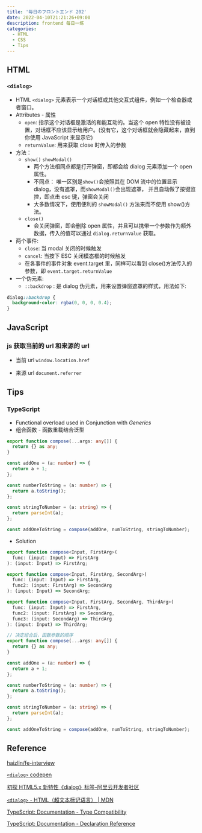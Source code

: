 ```yaml
---
title: '毎日のフロントエンド 202'
date: 2022-04-10T21:21:26+09:00
description: frontend 每日一练
categories:
  - HTML
  - CSS
  - Tips
---
```


## HTML

### `<dialog>`

- HTML `<dialog>` 元素表示一个对话框或其他交互式组件，例如一个检查器或者窗口。
- Attributes - 属性
  - `open`: 指示这个对话框是激活的和能互动的。当这个 open 特性没有被设置，对话框不应该显示给用户。(没有它，这个对话框就会隐藏起来，直到你使用 JavaScript 来显示它)
  - `returnValue`: 用来获取 close 时传入的参数
- 方法：
  - `show()` `showModal()`
    - 两个方法相同点都是打开弹窗，即都会给 dialog 元素添加一个 open 属性。
    - 不同点： 唯一区别是`show()`会按照其在 DOM 流中的位置显示 dialog，没有遮罩，而`showModal()`会出现遮罩， 并且自动做了按键监控，即点击 esc 键，弹窗会关闭
    - 大多数情况下，使用便利的 `showModal()` 方法来而不使用 show()方法。
  - `close()`
    - 会关闭弹窗，即会删除 open 属性，并且可以携带一个参数作为额外数据，传入的值可以通过 `dialog.returnValue` 获取。
- 两个事件:
  - `close`: 当 modal 关闭的时候触发
  - `cancel`: 当按下 ESC 关闭模态框的时候触发
  - 在各事件的事件对象 event.target 里，同样可以看到 close()方法传入的参数，即 `event.target.returnValue`
- 一个伪元素:
  - `::backdrop` : 是 dialog 伪元素，用来设置弹窗遮罩的样式，用法如下:

```css
dialog::backdrop {
  background-color: rgba(0, 0, 0, 0.4);
}
```

## JavaScript

### js 获取当前的 url 和来源的 url

- 当前 url `window.location.href`

- 来源 url `document.referrer`

## Tips

### TypeScript

- Functional overload used in Conjunction with _Generics_
- 组合函数 - 函数重载结合泛型

```ts
export function compose(...args: any[]) {
  return {} as any;
}

const addOne = (a: number) => {
  return a + 1;
};

const numberToString = (a: number) => {
  return a.toString();
};

const stringToNumber = (a: string) => {
  return parseInt(a);
};

const addOneToString = compose(addOne, numToString, stringToNumber);
```

- Solution

```ts
export function compose<Input, FirstArg>(
  func: (input: Input) => FirstArg
): (input: Input) => FirstArg;

export function compose<Input, FirstArg, SecondArg>(
  func: (input: Input) => FirstArg,
  func2: (input: FirstArg) => SecondArg
): (input: Input) => SecondArg;

export function compose<Input, FirstArg, SecondArg, ThirdArg>(
  func: (input: Input) => FirstArg,
  func2: (input: FirstArg) => SecondArg,
  func3: (input: SecondArg) => ThirdArg
): (input: Input) => ThirdArg;

// 决定组合后，函数参数的顺序
export function compose(...args: any[]) {
  return {} as any;
}

const addOne = (a: number) => {
  return a + 1;
};

const numberToString = (a: number) => {
  return a.toString();
};

const stringToNumber = (a: string) => {
  return parseInt(a);
};

const addOneToString = compose(addOne, numToString, stringToNumber);
```

## Reference

[haizlin/fe-interview](https://github.com/haizlin/fe-interview/blob/master/category/history.md)

[`<dialog>` codepen](https://codepen.io/keithjgrant/pen/eyMMVL)

[初探 HTML5.x 新特性《dialog》标签-阿里云开发者社区](https://developer.aliyun.com/article/374584)

[`<dialog>` - HTML（超文本标记语言） | MDN](https://developer.mozilla.org/zh-CN/docs/Web/HTML/Element/dialog)

[TypeScript: Documentation - Type Compatibility](https://www.typescriptlang.org/docs/handbook/type-compatibility.html#functions-with-overloads)

[TypeScript: Documentation - Declaration Reference](https://www.typescriptlang.org/docs/handbook/declaration-files/by-example.html#overloaded-functions)

